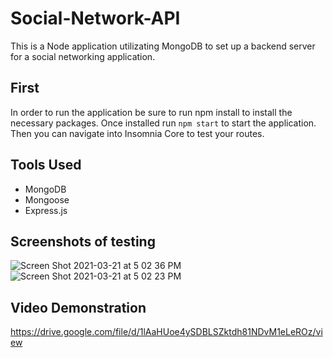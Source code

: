 # Social-Network-API

This is a Node application utilizating MongoDB to set up a backend server for a social networking application. 

## First

In order to run the application be sure to run npm install to install the necessary packages. Once installed run `npm start` to start the application. Then you can navigate into Insomnia Core to test your routes. 

## Tools Used
* MongoDB
* Mongoose
* Express.js

## Screenshots of testing
![Screen Shot 2021-03-21 at 5 02 36 PM](https://user-images.githubusercontent.com/73445178/111923948-72f73400-8a67-11eb-8002-d8717a241b46.png)
![Screen Shot 2021-03-21 at 5 02 23 PM](https://user-images.githubusercontent.com/73445178/111923950-75598e00-8a67-11eb-9458-3d4f22a0733e.png)

## Video Demonstration 
https://drive.google.com/file/d/1lAaHUoe4ySDBLSZktdh81NDvM1eLeROz/view
